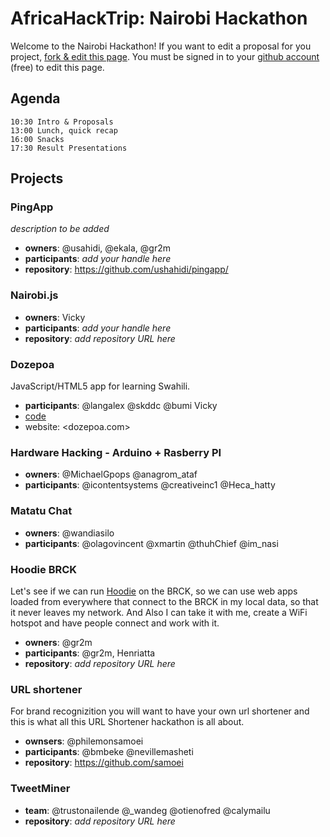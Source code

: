 AfricaHackTrip: Nairobi Hackathon
============================

Welcome to the Nairobi Hackathon! If you want to edit a proposal for you project, [fork & edit this page](https://github.com/AfricaHackTrip/nairobi-hackathon/edit/master/README.md). You must be signed in to your [github account](https://github.com/signup/free) (free) to edit this page.

Agenda
-----------

```
10:30 Intro & Proposals 
13:00 Lunch, quick recap
16:00 Snacks
17:30 Result Presentations
```

Projects
-----------

### PingApp

_description to be added_

* **owners**: @usahidi, @ekala, @gr2m
* **participants**: _add your handle here_
* **repository**: https://github.com/ushahidi/pingapp/

### Nairobi.js

* **owners**: Vicky
* **participants**: _add your handle here_
* **repository**: _add repository URL here_

### Dozepoa

JavaScript/HTML5 app for learning Swahili.

* **participants**: @langalex @skddc @bumi Vicky
* [code](https://github.com/AfricaHackTrip/dozepoa)
* website: <dozepoa.com>

### Hardware Hacking - Arduino + Rasberry PI

* **owners**: @MichaelGpops @anagrom_ataf 
* **participants**: @icontentsystems @creativeinc1 @Heca_hatty


### Matatu Chat

* **owners**: @wandiasilo
* **participants**: @olagovincent @xmartin @thuhChief @im_nasi


### Hoodie BRCK

Let's see if we can run [Hoodie](http://hood.ie) on the BRCK, so we can use web apps loaded from everywhere that connect to the BRCK in my local data,
so that it never leaves my network. And Also I can take it with me, create a WiFi hotspot and have people connect and work with it.

* **owners**: @gr2m
* **participants**: @gr2m, Henriatta
* **repository**: _add repository URL here_

### URL shortener
For brand recognizition you will want to have your own url shortener and this is what all this URL Shortener hackathon is all about.

* **ownsers**: @philemonsamoei
* **participants**: @bmbeke @nevillemasheti
* **repository**: https://github.com/samoei


### TweetMiner

* **team**: @trustonailende @_wandeg @otienofred @calymailu
* **repository**: _add repository URL here_
